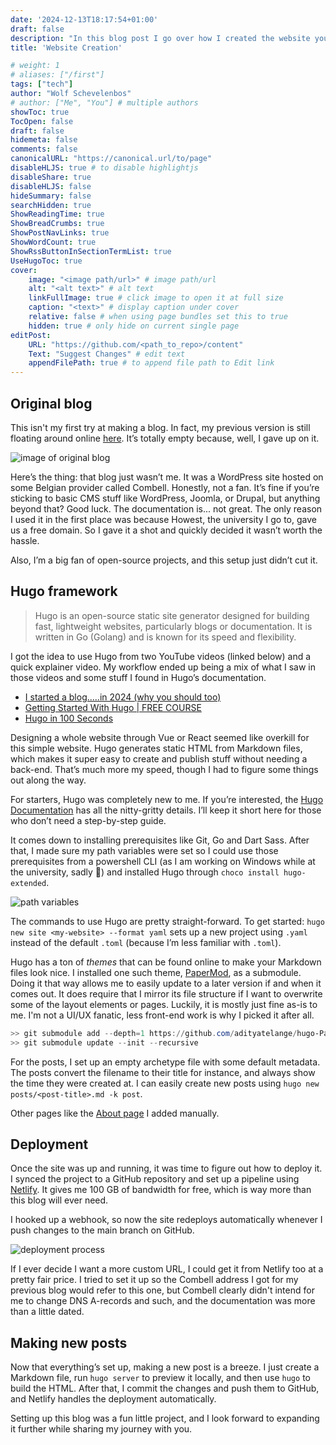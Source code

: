 ```yaml
---
date: '2024-12-13T18:17:54+01:00'
draft: false
description: "In this blog post I go over how I created the website you're now reading from."
title: 'Website Creation'

# weight: 1
# aliases: ["/first"]
tags: ["tech"]
author: "Wolf Schevelenbos"
# author: ["Me", "You"] # multiple authors
showToc: true
TocOpen: false
draft: false
hidemeta: false
comments: false
canonicalURL: "https://canonical.url/to/page"
disableHLJS: true # to disable highlightjs
disableShare: true
disableHLJS: false
hideSummary: false
searchHidden: true
ShowReadingTime: true
ShowBreadCrumbs: true
ShowPostNavLinks: true
ShowWordCount: true
ShowRssButtonInSectionTermList: true
UseHugoToc: true
cover:
    image: "<image path/url>" # image path/url
    alt: "<alt text>" # alt text
    linkFullImage: true # click image to open it at full size
    caption: "<text>" # display caption under cover
    relative: false # when using page bundles set this to true
    hidden: true # only hide on current single page
editPost:
    URL: "https://github.com/<path_to_repo>/content"
    Text: "Suggest Changes" # edit text
    appendFilePath: true # to append file path to Edit link
---
```


## Original blog

This isn't my first try at making a blog. In fact, my previous version is still floating around online [here](https://wolfschevelenbos.be/). It’s totally empty because, well, I gave up on it.

![image of original blog](/images/original-website.png#center)

Here’s the thing: that blog just wasn’t me. It was a WordPress site hosted on some Belgian provider called Combell. Honestly, not a fan. It’s fine if you’re sticking to basic CMS stuff like WordPress, Joomla, or Drupal, but anything beyond that? Good luck. The documentation is... not great. The only reason I used it in the first place was because Howest, the university I go to, gave us a free domain. So I gave it a shot and quickly decided it wasn’t worth the hassle.

Also, I’m a big fan of open-source projects, and this setup just didn’t cut it.

## Hugo framework

> Hugo is an open-source static site generator designed for building fast, lightweight websites, particularly blogs or documentation. It is written in Go (Golang) and is known for its speed and flexibility.

I got the idea to use Hugo from two YouTube videos (linked below) and a quick explainer video. My workflow ended up being a mix of what I saw in those videos and some stuff I found in Hugo’s documentation.

- [I started a blog.....in 2024 (why you should too)](https://www.youtube.com/watch?v=dnE7c0ELEH8&t=1681s)
- [Getting Started With Hugo | FREE COURSE](https://www.youtube.com/watch?v=hjD9jTi_DQ4&t=2475s)
- [Hugo in 100 Seconds](https://www.youtube.com/watch?v=0RKpf3rK57I)

Designing a whole website through Vue or React seemed like overkill for this simple website. Hugo generates static HTML from Markdown files, which makes it super easy to create and publish stuff without needing a back-end. That’s much more my speed, though I had to figure some things out along the way.

For starters, Hugo was completely new to me. If you’re interested, the [Hugo Documentation](https://gohugo.io/documentation/) has all the nitty-gritty details. I’ll keep it short here for those who don’t need a step-by-step guide.

It comes down to installing prerequisites like Git, Go and Dart Sass. After that, I made sure my path variables were set so I could use those prerequisites from a powershell CLI (as I am working on Windows while at the university, sadly 🥲) and installed Hugo through `choco install hugo-extended`.

![path variables](/images/path-variables.png#center)

The commands to use Hugo are pretty straight-forward. To get started: `hugo new site <my-website> --format yaml` sets up a new project using `.yaml` instead of the default `.toml` (because I’m less familiar with `.toml`).

Hugo has a ton of _themes_ that can be found online to make your Markdown files look nice. I installed one such theme, [PaperMod](https://themes.gohugo.io/themes/hugo-papermod/), as a submodule. Doing it that way allows me to easily update to a later version if and when it comes out. It does require that I mirror its file structure if I want to overwrite some of the layout elements or pages. Luckily, it is mostly just fine as-is to me. I'm not a UI/UX fanatic, less front-end work is why I picked it after all.

```powershell
>> git submodule add --depth=1 https://github.com/adityatelange/hugo-PaperMod.git themes/PaperMod
>> git submodule update --init --recursive
```

For the posts, I set up an empty archetype file with some default metadata. The posts convert the filename to their title for instance, and always show the time they were created at. I can easily create new posts using `hugo new posts/<post-title>.md -k post`.

Other pages like the [About page](/about/) I added manually.

## Deployment

Once the site was up and running, it was time to figure out how to deploy it. I synced the project to a GitHub repository and set up a pipeline using [Netlify](https://app.netlify.com/). It gives me 100 GB of bandwidth for free, which is way more than this blog will ever need.

I hooked up a webhook, so now the site redeploys automatically whenever I push changes to the main branch on GitHub.

![deployment process](/images/deployment-process.png)

If I ever decide I want a more custom URL, I could get it from Netlify too at a pretty fair price. I tried to set it up so the Combell address I got for my previous blog would refer to this one, but Combell clearly didn't intend for me to change DNS A-records and such, and the documentation was more than a little dated.

## Making new posts

Now that everything’s set up, making a new post is a breeze. I just create a Markdown file, run `hugo server` to preview it locally, and then use `hugo` to build the HTML. After that, I commit the changes and push them to GitHub, and Netlify handles the deployment automatically.

Setting up this blog was a fun little project, and I look forward to expanding it further while sharing my journey with you.
